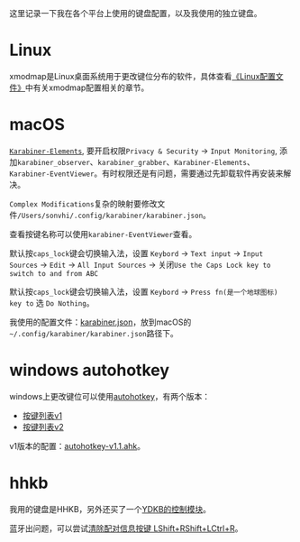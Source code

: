 这里记录一下我在各个平台上使用的键盘配置，以及我使用的独立键盘。

# Linux

xmodmap是Linux桌面系统用于更改键位分布的软件，具体查看[《Linux配置文件》](https://chenxiaosong.com/linux/linux-config.html)中有关xmodmap配置相关的章节。

# macOS

[`Karabiner-Elements`](https://karabiner-elements.pqrs.org/), 要开启权限`Privacy & Security` -> `Input Monitoring`, 添加`karabiner_observer`、`karabiner_grabber`、`Karabiner-Elements`、`Karabiner-EventViewer`。有时权限还是有问题，需要通过先卸载软件再安装来解决。

`Complex Modifications`复杂的映射要修改文件`/Users/sonvhi/.config/karabiner/karabiner.json`。

查看按键名称可以使用`karabiner-EventViewer`查看。

默认按`caps_lock`键会切换输入法，设置 `Keybord` -> `Text input` -> `Input Sources` -> `Edit` -> `All Input Sources` -> 关闭`Use the Caps Lock key to switch to and from ABC`

默认按`caps_lock`键会切换输入法，设置 `Keybord` -> `Press fn(是一个地球图标) key to` 选 `Do Nothing`。

我使用的配置文件：[karabiner.json](https://gitee.com/chenxiaosonggitee/blog/blob/master/src/keybord/karabiner.json)，放到macOS的`~/.config/karabiner/karabiner.json`路径下。

# windows autohotkey

windows上更改键位可以使用[autohotkey](https://www.autohotkey.com/)，有两个版本：

- [按键列表v1](https://wyagd001.github.io/zh-cn/docs/KeyList.htm)
- [按键列表v2](https://wyagd001.github.io/v2/docs/KeyList.htm)

v1版本的配置：[autohotkey-v1.1.ahk](https://gitee.com/chenxiaosonggitee/blog/blob/master/src/keybord/autohotkey-v1.1.ahk)。

# hhkb

我用的键盘是HHKB，另外还买了一个[YDKB的控制模块](https://ydkb.io/)。

蓝牙出问题，可以尝试[清除配对信息按键 LShift+RShift+LCtrl+R](https://ydkb.io/help/#/ble-series/troubleshooting)。